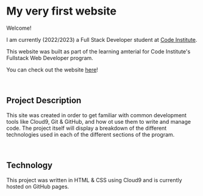 # My very first website

Welcome! 

I am currently (2022/2023) a Full Stack Developer student at [Code Institute](https://codeinstitute.net).

This website was built as part of the learning amterial for Code Institute's Fullstack Web Developer program.

You can check out the website [here](https://avtpepper.github.io/my-full-template/)!

<br>

## Project Description


This site was created in order to get familiar with common development tools like Cloud9, Git & GitHub, and how ot use them to write and manage code. The project itself will display a breakdown of the different technologies used in each of the different sections of the program.

<br>

## Technology


This project was written in HTML & CSS using Cloud9 and is currently hosted on GitHub pages.




